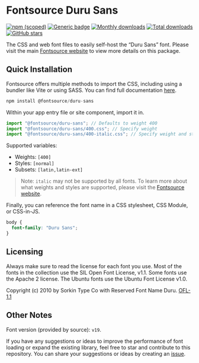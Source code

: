 # Fontsource Duru Sans

[![npm (scoped)](https://img.shields.io/npm/v/@fontsource/duru-sans?color=brightgreen)](https://www.npmjs.com/package/@fontsource/duru-sans) [![Generic badge](https://img.shields.io/badge/fontsource-passing-brightgreen)](https://github.com/fontsource/fontsource) [![Monthly downloads](https://badgen.net/npm/dm/@fontsource/duru-sans)](https://github.com/fontsource/fontsource) [![Total downloads](https://badgen.net/npm/dt/@fontsource/duru-sans)](https://github.com/fontsource/fontsource) [![GitHub stars](https://img.shields.io/github/stars/fontsource/fontsource.svg?style=social&label=Star)](https://github.com/fontsource/fontsource/stargazers)

The CSS and web font files to easily self-host the “Duru Sans” font. Please visit the main [Fontsource website](https://fontsource.org/fonts/duru-sans) to view more details on this package.

## Quick Installation

Fontsource offers multiple methods to import the CSS, including using a bundler like Vite or using SASS. You can find full documentation [here](https://fontsource.org/docs/getting-started/introduction).

```javascript
npm install @fontsource/duru-sans
```

Within your app entry file or site component, import it in.

```javascript
import "@fontsource/duru-sans"; // Defaults to weight 400
import "@fontsource/duru-sans/400.css"; // Specify weight
import "@fontsource/duru-sans/400-italic.css"; // Specify weight and style
```

Supported variables:
- Weights: `[400]`
- Styles: `[normal]`
- Subsets: `[latin,latin-ext]`

> Note: `italic` may not be supported by all fonts. To learn more about what weights and styles are supported, please visit the [Fontsource website](https://fontsource.org/fonts/duru-sans).

Finally, you can reference the font name in a CSS stylesheet, CSS Module, or CSS-in-JS.

```css
body {
  font-family: "Duru Sans";
}
```

## Licensing
Always make sure to read the license for each font you use. Most of the fonts in the collection use the SIL Open Font License, v1.1. Some fonts use the Apache 2 license. The Ubuntu fonts use the Ubuntu Font License v1.0.

Copyright (c) 2010 by Sorkin Type Co with Reserved Font Name Duru.
[OFL-1.1](http://scripts.sil.org/OFL)

## Other Notes
Font version (provided by source): `v19`.

If you have any suggestions or ideas to improve the performance of font loading or expand the existing library, feel free to star and contribute to this repository. You can share your suggestions or ideas by creating an [issue](https://github.com/fontsource/fontsource/issues).